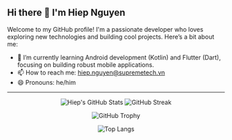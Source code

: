 ## Hi there 👋 I'm Hiep Nguyen

Welcome to my GitHub profile! I'm a passionate developer who loves exploring new technologies and building cool projects. Here’s a bit about me:

- 🌱 I’m currently learning Android development (Kotlin) and Flutter (Dart), focusing on building robust mobile applications.
- 📫 How to reach me: hiep.nguyen@supremetech.vn
- 😄 Pronouns: he/him

---

<p align="center">
  <img src="https://github-readme-stats.vercel.app/api?username=HiepNP0901&show_icons=true&theme=radical" alt="Hiep's GitHub Stats" />
  <img src="https://github-readme-streak-stats.herokuapp.com/?user=st-hiepnguyen1&theme=radical" alt="GitHub Streak" />
</p>

<p align="center">
  <img src="https://github-profile-trophy.vercel.app/?username=HiepNP0901&theme=radical" alt="GitHub Trophy" />
</p>

<p align="center">
  <img src="https://github-readme-stats.vercel.app/api/top-langs/?username=HiepNP0901&layout=compact&theme=radical" alt="Top Langs" />
</p>
